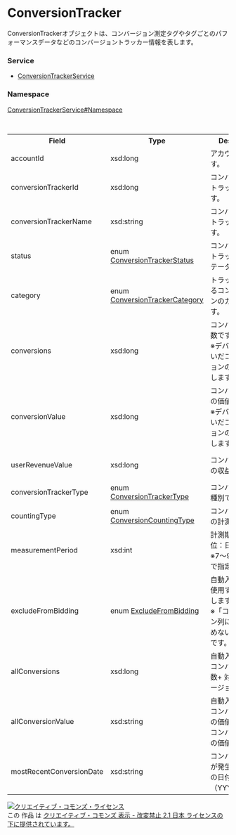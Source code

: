 # ConversionTracker
ConversionTrackerオブジェクトは、コンバージョン測定タグやタグごとのパフォーマンスデータなどのコンバージョントラッカー情報を表します。

### Service
+ [ConversionTrackerService](../../services/ConversionTrackerService.md)

### Namespace
[ConversionTrackerService#Namespace](../../services/ConversionTrackerService.md#namespace)

<table>
 <tr>
  <th>Field</th>
  <th>Type</th>
  <th>Description</th>
  <th>response</th>
  <th>add</th>
  <th>set</th>
 </tr>
 <tr>
  <td>accountId</td>
  <td>xsd:long</td>
  <td>アカウントIDです。</td>
  <td>yes</td>
  <td>Ignore</td>
  <td>Ignore</td>
 </tr>
 <tr>
  <td>conversionTrackerId</td>
  <td>xsd:long</td>
  <td>コンバージョントラッカーIDです。</td>
  <td>yes</td>
  <td>Ignore</td>
  <td>Required</td>
 </tr>
 <tr>
  <td>conversionTrackerName</td>
  <td>xsd:string</td>
  <td>コンバージョントラッカー名です。</td>
  <td>yes</td>
  <td>Required</td>
  <td>Optional<br>Updatable	</td>
 </tr>
 <tr>
  <td>status</td>
  <td>enum <a href="./ConversionTrackerStatus.md">ConversionTrackerStatus</a></td>
  <td>コンバージョントラッカーのステータスです。</td>
  <td>yes</td>
  <td>Required</td>
  <td>Optional<br>Updatable	</td>
 </tr>
 <tr>
  <td>category</td>
  <td>enum <a href="./ConversionTrackerCategory.md">ConversionTrackerCategory</a></td>
  <td>トラッキングするコンバージョンのカテゴリーです。</td>
  <td>yes</td>
  <td>Required</td>
  <td>Optional<br>Updatable	</td>
 </tr>
 <tr>
  <td>conversions</td>
  <td>xsd:long</td>
  <td>コンバージョン数です。<br>※デバイスをまたいだコンバージョンの値を加味します。</td>
  <td>yes</td>
  <td>Ignore</td>
  <td>Ignore</td>
 </tr>
 <tr>
  <td>conversionValue</td>
  <td>xsd:long</td>
  <td>コンバージョンの価値です。<br>※デバイスをまたいだコンバージョンの値を加味します。</td>
  <td>yes</td>
  <td>Ignore</td>
  <td>Ignore</td>
 </tr>
<tr>
  <td>userRevenueValue</td>
  <td>xsd:long</td>
  <td>コンバージョンの収益値です。</td>
  <td>yes</td>
  <td>Optional<br>※Default値：0</td>
  <td>Optional<br>Updatable	</td>
 </tr>
 <tr>
  <td>conversionTrackerType</td>
  <td>enum <a href="./ConversionTrackerType.md">ConversionTrackerType</a></td>
  <td>コンバージョン種別です。</td>
  <td>yes</td>
  <td>Required</td>
  <td>Required</td>
 </tr>
  <tr>
  <td>countingType</td>
  <td>enum <a href="./ConversionCountingType.md">ConversionCountingType</a></td>
  <td>コンバージョンの計測方法です。</td>
  <td>yes</td>
  <td>Optional</td>
  <td>Optional</td>
 </tr>
 <tr>
  <td>measurementPeriod</td>
  <td>xsd:int</td>
  <td>計測期間（単位：日）です。<br>※7～90の範囲内で指定可能</td>
  <td>yes</td>
  <td>Optional<br>※Default値：30</td>
  <td>Optional</td>
 </tr>
 <tr>
  <td>excludeFromBidding</td>
  <td>enum <a href="./ExcludeFromBidding.md">ExcludeFromBidding</a></td>
  <td>自動入札設定で使用するかを表します。<br>※「コンバージョン列に含める/含めない」の設定です。</td>
  <td>yes</td>
  <td>Opitonal<br>Default：FALSE（使用する）</td>
  <td>Optional</td>
 </tr>
 <tr>
  <td>allConversions</td>
  <td>xsd:long</td>
  <td>自動入札の対象コンバージョン数+ 対象外コンバージョン数です。</td>
  <td>yes</td>
  <td>Ignore</td>
  <td>Ignore</td>
 </tr>
 <tr>
  <td>allConversionValue</td>
  <td>xsd:string</td>
  <td>自動入札の対象コンバージョンの価値 + 対象外コンバージョンの価値です。</td>
  <td>yes</td>
  <td>Ignore</td>
  <td>Ignore</td>
 </tr>
 <tr>
  <td>mostRecentConversionDate</td>
  <td>xsd:string</td>
  <td>コンバージョンが発生した直近の日付です。<br>（YYYYMMDD）</td>
  <td>yes</td>
  <td>Ignore</td>
  <td>Ignore</td>
 </tr>
</table>

<a rel="license" href="http://creativecommons.org/licenses/by-nd/2.1/jp/"><img alt="クリエイティブ・コモンズ・ライセンス" style="border-width:0" src="https://i.creativecommons.org/l/by-nd/2.1/jp/88x31.png" /></a><br />この 作品 は <a rel="license" href="http://creativecommons.org/licenses/by-nd/2.1/jp/">クリエイティブ・コモンズ 表示 - 改変禁止 2.1 日本 ライセンスの下に提供されています。</a>
